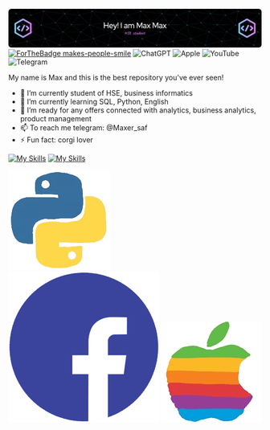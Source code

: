 ![Image alt](https://github.com/maxim-safonov/maxim-safonov/blob/main/github-header-image.png)
[![ForTheBadge makes-people-smile](http://ForTheBadge.com/images/badges/makes-people-smile.svg)](http://ForTheBadge.com) ![ChatGPT](https://img.shields.io/badge/chatGPT-74aa9c?style=for-the-badge&logo=openai&logoColor=white) ![Apple](https://img.shields.io/badge/Apple-%23000000.svg?style=for-the-badge&logo=apple&logoColor=white) 	![YouTube](https://img.shields.io/badge/YouTube-%23FF0000.svg?style=for-the-badge&logo=YouTube&logoColor=white) ![Telegram](https://img.shields.io/badge/Telegram-2CA5E0?style=for-the-badge&logo=telegram&logoColor=white) 

My name is Max and this is the best repository you've ever seen!


- 🔭 I’m currently student of HSE, business informatics
- 🌱 I’m currently learning SQL, Python, English
- 👯 I’m ready for any offers connected with analytics, business analytics, product management
- 📫 To reach me telegram: @Maxer_saf
- ⚡ Fun fact: corgi lover

[![My Skills](https://skillicons.dev/icons?i=apple,discord,figma,pycharm&theme=dark)](https://skillicons.dev) [![My Skills](https://skillicons.dev/icons?i=idea,instagram,notion,gmail&theme=dark)](https://skillicons.dev) 

![Image alt](https://github.com/maxim-safonov/maxim-safonov/blob/main/212257472-08e52665-c503-4bd9-aa20-f5a4dae769b5.gif) ![Image alt](https://github.com/maxim-safonov/maxim-safonov/blob/main/235294016-6556559a-ed58-4ca6-a4c9-c307cbe0b6b7.gif) 
![Image alt](https://github.com/maxim-safonov/maxim-safonov/blob/main/212281780-0afd9616-8310-46e9-a898-c4f5269f1387.gif) 


